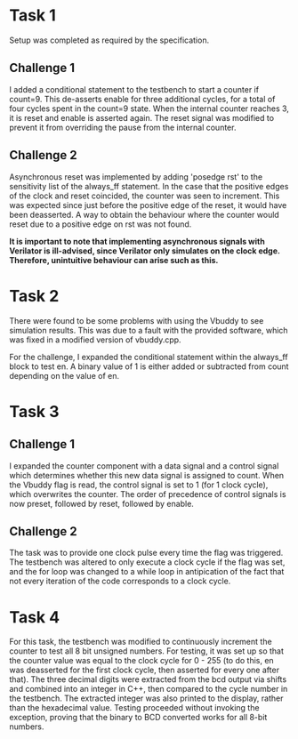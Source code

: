 # Task 1

Setup was completed as required by the specification.

## Challenge 1

I added a conditional statement to the testbench to start a counter if count=9. This de-asserts enable for three additional cycles, for a total of four cycles spent in the count=9 state. When the internal counter reaches 3, it is reset and enable is asserted again. The reset signal was modified to prevent it from overriding the pause from the internal counter.

## Challenge 2

Asynchronous reset was implemented by adding 'posedge rst' to the sensitivity list of the always_ff statement. In the case that the positive edges of the clock and reset coincided, the counter was seen to increment. This was expected since just before the positive edge of the reset, it would have been deasserted. A way to obtain the behaviour where the counter would reset due to a positive edge on rst was not found.

**It is important to note that implementing asynchronous signals with Verilator is ill-advised, since Verilator only simulates on the clock edge. Therefore, unintuitive behaviour can arise such as this.**

# Task 2

There were found to be some problems with using the Vbuddy to see simulation results. This was due to a fault with the provided software, which was fixed in a modified version of vbuddy.cpp.

For the challenge, I expanded the conditional statement within the always_ff block to test en. A binary value of 1 is either added or subtracted from count depending on the value of en.

# Task 3

## Challenge 1

I expanded the counter component with a data signal and a control signal which determines whether this new data signal is assigned to count. When the Vbuddy flag is read, the control signal is set to 1 (for 1 clock cycle), which overwrites the counter. The order of precedence of control signals is now preset, followed by reset, followed by enable.

## Challenge 2

The task was to provide one clock pulse every time the flag was triggered. The testbench was altered to only execute a clock cycle if the flag was set, and the for loop was changed to a while loop in antipication of the fact that not every iteration of the code corresponds to a clock cycle.

# Task 4

For this task, the testbench was modified to continuously increment the counter to test all 8 bit unsigned numbers. For testing, it was set up so that the counter value was equal to the clock cycle for 0 - 255 (to do this, en was deasserted for the first clock cycle, then asserted for every one after that). The three decimal digits were extracted from the bcd output via shifts and combined into an integer in C++, then compared to the cycle number in the testbench. The extracted integer was also printed to the display, rather than the hexadecimal value. Testing proceeded without invoking the exception, proving that the binary to BCD converted works for all 8-bit numbers.
